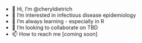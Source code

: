 - 👋 Hi, I’m @cheryldietrich
- 👀 I’m interested in infectious disease epidemiology
- 🌱 I’m always learning - especially in R
- 💞️ I’m looking to collaborate on TBD
- 📫 How to reach me [coming soon]

<!---
cheryldietrich/cheryldietrich is a ✨ special ✨ repository because its `README.md` (this file) appears on your GitHub profile.
You can click the Preview link to take a look at your changes.
--->
